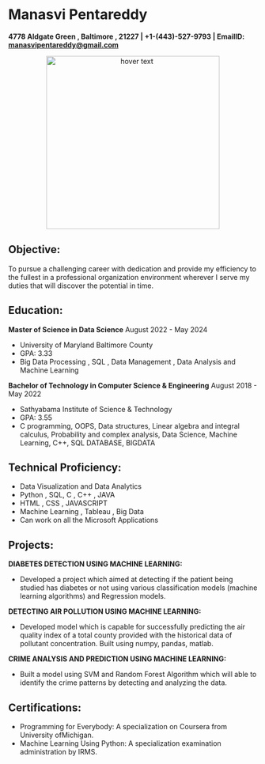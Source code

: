 # Manasvi Pentareddy
**4778 Aldgate Green , Baltimore , 21227 | +1-(443)-527-9793 | EmailID: manasvipentareddy@gmail.com**

<p align="center">
  <img src="https://github.com/ManasviPentareddy/UMBC-DATA606-Capstone/assets/157778795/06296094-e68c-428f-b6e0-01fe5117b692" width="350" title="hover text">
</p>




## Objective:
To pursue a challenging career with dedication and provide my efficiency to the fullest in a professional
organization environment wherever I serve my duties that will discover the potential in time.

## Education:
**Master of Science in Data Science**
August 2022 - May 2024
- University of Maryland Baltimore County
- GPA: 3.33
- Big Data Processing , SQL , Data Management , Data Analysis and Machine Learning

**Bachelor of Technology in Computer Science & Engineering**
August 2018 - May 2022
- Sathyabama Institute of Science & Technology
- GPA: 3.55
- C programming, OOPS, Data structures, Linear algebra and integral calculus, Probability and complex analysis, Data Science, Machine Learning, C++, SQL DATABASE, BIGDATA

## Technical Proficiency:
-  Data Visualization and Data Analytics
-  Python , SQL, C , C++ , JAVA
-  HTML , CSS , JAVASCRIPT
-  Machine Learning , Tableau , Big Data
-  Can work on all the Microsoft Applications

  ## Projects:
**DIABETES DETECTION USING MACHINE LEARNING:**
- Developed a project which aimed at detecting if the patient being studied has diabetes or not using various classification models (machine learning algorithms) and Regression models.

**DETECTING AIR POLLUTION USING MACHINE LEARNING:**
- Developed model which is capable for successfully predicting the air quality index of a total county provided  with the historical data of pollutant concentration. Built using numpy, pandas, matlab. 

**CRIME ANALYSIS AND PREDICTION USING MACHINE LEARNING:**
-	Built a model using SVM and Random Forest Algorithm which will able to identify the crime patterns by  detecting and analyzing the data. 

  ## Certifications:
-  Programming for Everybody: A specialization on Coursera from University ofMichigan. 
-  Machine Learning Using Python: A specialization examination administration by IRMS.
